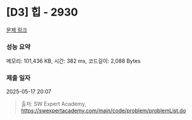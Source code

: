# [D3] 힙 - 2930 

[문제 링크](https://swexpertacademy.com/main/code/problem/problemDetail.do?contestProbId=AV-Tj7ya3jYDFAXr) 

### 성능 요약

메모리: 101,436 KB, 시간: 382 ms, 코드길이: 2,088 Bytes

### 제출 일자

2025-05-17 20:07



> 출처: SW Expert Academy, https://swexpertacademy.com/main/code/problem/problemList.do